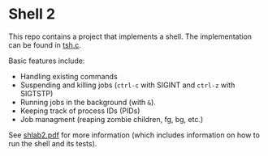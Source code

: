# Shell 2

This repo contains a project that implements a shell.
The implementation can be found in [tsh.c](shlab-handout2/tsh.c).

Basic features include:

- Handling existing commands
- Suspending and killing jobs (```ctrl-c``` with SIGINT and ```ctrl-z``` with SIGTSTP)
- Running jobs in the background (with ```&```).
- Keeping track of process IDs (PIDs)
- Job managment (reaping zombie children, fg, bg, etc.)

See [shlab2.pdf](shlab2.pdf) for more information (which includes information on how to run the shell and its tests).
